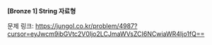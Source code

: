 **[Bronze 1] String 자료형**

문제 링크: https://jungol.co.kr/problem/4987?cursor=eyJwcm9ibGVtc2V0Ijo2LCJmaWVsZCI6NCwiaWR4Ijo1fQ==
